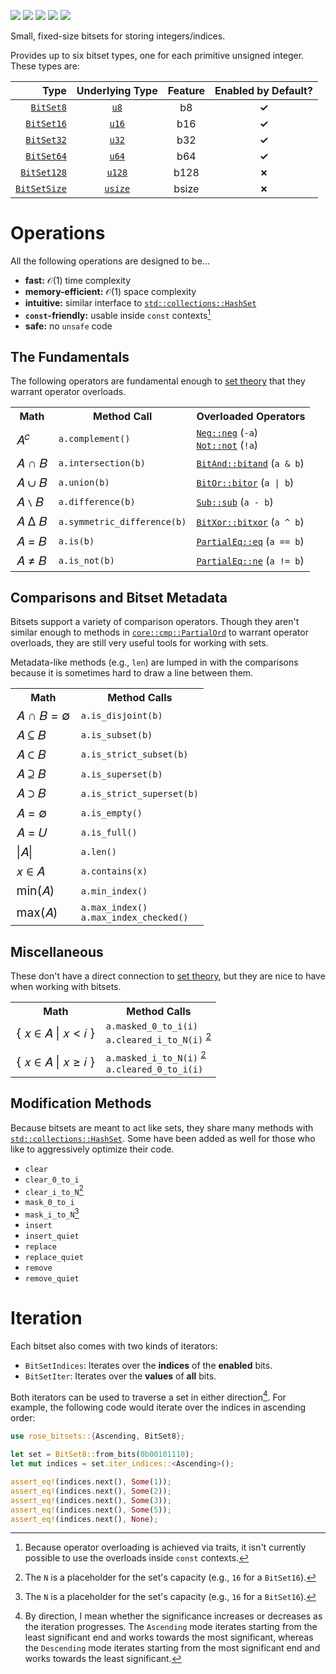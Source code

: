 [![](https://github.com/RosieTheGhostie/rose-bitsets/actions/workflows/tests.yml/badge.svg)][GitHub Actions]
[![](https://docs.rs/rose-bitsets/badge.svg)][docs.rs]
[![](https://img.shields.io/crates/v/rose-bitsets.svg)][crates.io]
[![](https://img.shields.io/crates/d/rose-bitsets.svg)][crates.io]
[![](https://img.shields.io/badge/license-MIT-blue.svg)][License]

Small, fixed-size bitsets for storing integers/indices.

Provides up to six bitset types, one for each primitive unsigned integer. These types are:

|           Type | Underlying Type | Feature | Enabled by Default? |
| -------------: | :-------------: | :-----: | :-----------------: |
|    [`BitSet8`] |     [`u8`]      |   b8    |     **&check;**     |
|   [`BitSet16`] |     [`u16`]     |   b16   |     **&check;**     |
|   [`BitSet32`] |     [`u32`]     |   b32   |     **&check;**     |
|   [`BitSet64`] |     [`u64`]     |   b64   |     **&check;**     |
|  [`BitSet128`] |    [`u128`]     |  b128   |     **&cross;**     |
| [`BitSetSize`] |    [`usize`]    |  bsize  |     **&cross;**     |

# Operations

All the following operations are designed to be...

- **fast:** 𝒪(1) time complexity
- **memory-efficient:** 𝒪(1) space complexity
- **intuitive:** similar interface to [`std::collections::HashSet`]
- **`const`-friendly:** usable inside `const` contexts[^1]
- **safe:** no `unsafe` code

## The Fundamentals

The following operators are fundamental enough to
[set theory] that they warrant operator overloads.

<table>
  <tr>
    <th>Math</th>
    <th>Method Call</th>
    <th>Overloaded Operators</th>
  </tr>
  <tr>
    <td style="font-size: larger">𝐴<sup>𝑐</sup></td>
    <td><code>a.complement()</code></td>
    <td>
      <code><a href="https://doc.rust-lang.org/core/ops/trait.Neg.html#tymethod.neg">Neg::neg</a></code>
      (<code>-a</code>)
      <br/>
      <code><a href="https://doc.rust-lang.org/core/ops/trait.Not.html#tymethod.not">Not::not</a></code>
      (<code>!a</code>)
    </td>
  </tr>
  <tr>
    <td style="font-size: larger">𝐴 &cap; 𝐵</td>
    <td><code>a.intersection(b)</code></td>
    <td>
      <code><a href="https://doc.rust-lang.org/core/ops/trait.BitAnd.html#tymethod.bitand">BitAnd::bitand</a></code>
      (<code>a & b</code>)
    </td>
  </tr>
  <tr>
    <td style="font-size: larger">𝐴 &cup; 𝐵</td>
    <td><code>a.union(b)</code></td>
    <td>
      <code><a href="https://doc.rust-lang.org/core/ops/trait.BitOr.html#tymethod.bitor">BitOr::bitor</a></code>
      (<code>a | b</code>)
    </td>
  </tr>
  <tr>
    <td style="font-size: larger">𝐴 &setminus; 𝐵</td>
    <td><code>a.difference(b)</code></td>
    <td>
      <code><a href="https://doc.rust-lang.org/core/ops/trait.Sub.html#tymethod.sub">Sub::sub</a></code>
      (<code>a - b</code>)
    </td>
  </tr>
  <tr>
    <td style="font-size: larger">𝐴 &Delta; 𝐵</td>
    <td><code>a.symmetric_difference(b)</code></td>
    <td>
      <code><a href="https://doc.rust-lang.org/core/ops/trait.BitXor.html#tymethod.bitxor">BitXor::bitxor</a></code>
      (<code>a ^ b</code>)
    </td>
  </tr>
  <tr>
    <td style="font-size: larger">𝐴 = 𝐵</td>
    <td><code>a.is(b)</code></td>
    <td>
      <code><a href="https://doc.rust-lang.org/core/cmp/trait.PartialEq.html#tymethod.eq">PartialEq::eq</a></code>
      (<code>a == b</code>)
    </td>
  </tr>
  <tr>
    <td style="font-size: larger">𝐴 &ne; 𝐵</td>
    <td><code>a.is_not(b)</code></td>
    <td>
      <code><a href="https://doc.rust-lang.org/core/cmp/trait.PartialEq.html#tymethod.ne">PartialEq::ne</a></code>
      (<code>a != b</code>)
    </td>
  </tr>
</table>

## Comparisons and Bitset Metadata

Bitsets support a variety of comparison operators. Though they aren't similar enough to methods in
[`core::cmp::PartialOrd`] to warrant operator overloads, they are still very useful tools for
working with sets.

Metadata-like methods (e.g., `len`) are lumped in with the comparisons because it is sometimes hard
to draw a line between them.

<table>
  <tr>
    <th>Math</th>
    <th>Method Calls</th>
  </tr>
  <tr>
    <td style="font-size: larger">𝐴 &cap; 𝐵 = &empty;</td>
    <td><code>a.is_disjoint(b)</code></td>
  </tr>
  <tr>
    <td style="font-size: larger">𝐴 &subseteq; 𝐵</td>
    <td><code>a.is_subset(b)</code></td>
  </tr>
  <tr>
    <td style="font-size: larger">𝐴 &subset; 𝐵</td>
    <td><code>a.is_strict_subset(b)</code></td>
  </tr>
  <tr>
    <td style="font-size: larger">𝐴 &supseteq; 𝐵</td>
    <td><code>a.is_superset(b)</code></td>
  </tr>
  <tr>
    <td style="font-size: larger">𝐴 &supset; 𝐵</td>
    <td><code>a.is_strict_superset(b)</code></td>
  </tr>
  <tr>
    <td style="font-size: larger">𝐴 = &empty;</td>
    <td><code>a.is_empty()</code></td>
  </tr>
  <tr>
    <td style="font-size: larger">𝐴 = 𝑈</td>
    <td><code>a.is_full()</code></td>
  </tr>
  <tr>
    <td style="font-size: larger">|𝐴|</td>
    <td><code>a.len()</code></td>
  </tr>
  <tr>
    <td style="font-size: larger">𝑥 &in; 𝐴</td>
    <td><code>a.contains(x)</code></td>
  </tr>
  <tr>
    <td style="font-size: larger">min(𝐴)</td>
    <td><code>a.min_index()</code></td>
  </tr>
  <tr>
    <td style="font-size: larger">max(𝐴)</td>
    <td>
      <code>a.max_index()</code>
      <br/>
      <code>a.max_index_checked()</code>
    </td>
  </tr>
</table>

## Miscellaneous

These don't have a direct connection to [set theory], but they are nice to have when working with
bitsets.

<table>
  <tr>
    <th>Math</th>
    <th>Method Calls</th>
  </tr>
  <tr>
    <td style="font-size: larger">{ 𝑥 ∈ 𝐴 | 𝑥 < 𝑖 }</td>
    <td>
      <code>a.masked_0_to_i(i)</code>
      <br/>
      <code>a.cleared_i_to_N(i)</code>
      <sup id="fnref2"><a href="#fn2">2</a></sup>
    </td>
  </tr>
  <tr>
    <td style="font-size: larger">{ 𝑥 ∈ 𝐴 | 𝑥 ≥ 𝑖 }</td>
    <td>
      <code>a.masked_i_to_N(i)</code>
      <sup id="fnref2"><a href="#fn2">2</a></sup>
      <br/>
      <code>a.cleared_0_to_i(i)</code>
    </td>
  </tr>
</table>

## Modification Methods

Because bitsets are meant to act like sets, they share many methods with
[`std::collections::HashSet`]. Some have been added as well for those who like to aggressively
optimize their code.

- `clear`
- `clear_0_to_i`
- `clear_i_to_N`[^2]
- `mask_0_to_i`
- `mask_i_to_N`[^2]
- `insert`
- `insert_quiet`
- `replace`
- `replace_quiet`
- `remove`
- `remove_quiet`

# Iteration

Each bitset also comes with two kinds of iterators:

- `BitSetIndices`: Iterates over the **indices** of the **enabled** bits.
- `BitSetIter`: Iterates over the **values** of **all** bits.

Both iterators can be used to traverse a set in either direction[^3]. For example, the following
code would iterate over the indices in ascending order:

```rust
use rose_bitsets::{Ascending, BitSet8};

let set = BitSet8::from_bits(0b00101110);
let mut indices = set.iter_indices::<Ascending>();

assert_eq!(indices.next(), Some(1));
assert_eq!(indices.next(), Some(2));
assert_eq!(indices.next(), Some(3));
assert_eq!(indices.next(), Some(5));
assert_eq!(indices.next(), None);
```

[^1]: Because operator overloading is achieved via traits, it isn't currently possible to use the
overloads inside `const` contexts.
[^2]: The `N` is a placeholder for the set's capacity (e.g., `16` for a `BitSet16`).
[^3]: By direction, I mean whether the significance increases or decreases as the iteration
progresses. The `Ascending` mode iterates starting from the least significant end and works towards
the most significant, whereas the `Descending` mode iterates starting from the most
significant end and works towards the least significant.

[`u8`]: https://doc.rust-lang.org/core/primitive.u8.html
[`u16`]: https://doc.rust-lang.org/core/primitive.u16.html
[`u32`]: https://doc.rust-lang.org/core/primitive.u32.html
[`u64`]: https://doc.rust-lang.org/core/primitive.u64.html
[`u128`]: https://doc.rust-lang.org/core/primitive.u128.html
[`usize`]: https://doc.rust-lang.org/core/primitive.usize.html
[`BitSet8`]: https://docs.rs/rose-bitsets/latest/rose_bitsets/struct.BitSet8.html
[`BitSet16`]: https://docs.rs/rose-bitsets/latest/rose_bitsets/struct.BitSet16.html
[`BitSet32`]: https://docs.rs/rose-bitsets/latest/rose_bitsets/struct.BitSet32.html
[`BitSet64`]: https://docs.rs/rose-bitsets/latest/rose_bitsets/struct.BitSet64.html
[`BitSet128`]: https://docs.rs/rose-bitsets/latest/rose_bitsets/struct.BitSet128.html
[`BitSetSize`]: https://docs.rs/rose-bitsets/latest/rose_bitsets/struct.BitSetSize.html
[`core::cmp::PartialOrd`]: https://doc.rust-lang.org/core/cmp/trait.PartialOrd.html
[`std::collections::HashSet`]: https://doc.rust-lang.org/std/collections/struct.HashSet.html
[crates.io]: https://crates.io/crates/rose-bitsets/
[docs.rs]: https://docs.rs/rose-bitsets/latest/rose_bitsets/
[GitHub Actions]: https://github.com/RosieTheGhostie/rose-bitsets/actions
[License]: https://github.com/RosieTheGhostie/rose-bitsets/blob/main/LICENSE.txt
[set theory]: https://en.wikipedia.org/wiki/Set_(mathematics)
